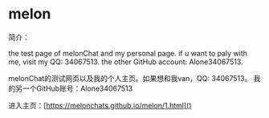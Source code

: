 # melon

简介：

the test page of melonChat and my personal page.
if u want to paly with me, visit my QQ: 34067513.
the other GitHub account: Alone34067513.

melonChat的测试网页以及我的个人主页。如果想和我van，QQ: 34067513。
我的另一个GitHub账号：Alone34067513

进入主页：[https://melonchats.github.io/melon/1.html]()
